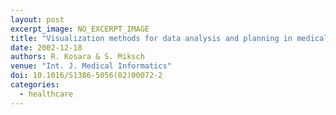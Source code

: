 ```yaml
---
layout: post
excerpt_image: NO_EXCERPT_IMAGE
title: "Visualization methods for data analysis and planning in medical applications"
date: 2002-12-18
authors: R. Kosara & S. Miksch
venue: "Int. J. Medical Informatics"
doi: 10.1016/S1386-5056(02)00072-2
categories:
  - healthcare
---
```


